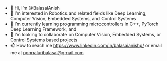 - 👋 Hi, I’m @BalasaiAnish
- 👀 I’m interested in Robotics and related fields like Deep Learning, Computer Vision, Embedded Systems, and Control Systems 
- 🌱 I’m currently learning programming microcontrollers in C++, PyTorch Deep Learning Framework, and 
- 💞️ I’m looking to collaborate on Computer Vision, Embedded Systems, or Control Systems based projects
- 📫 How to reach me https://www.linkedin.com/in/balasaianishp/ or email me at ponnaluribalasai@gmail.com

<!---
BalasaiAnish/BalasaiAnish is a ✨ special ✨ repository because its `README.md` (this file) appears on your GitHub profile.
You can click the Preview link to take a look at your changes.
--->
